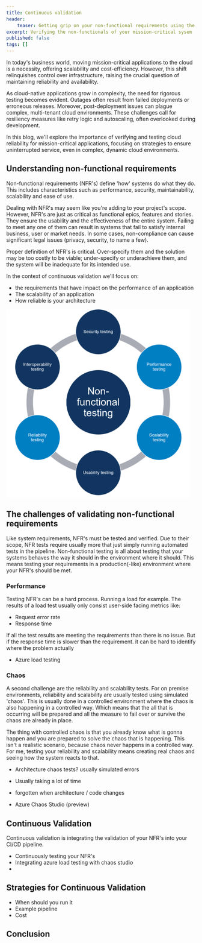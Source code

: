 ```yaml
---
title: Continuous validation
header:    
    teaser: Getting grip on your non-functional requirements using the power of Azure
excerpt: Verifying the non-functionals of your mission-critical sysem
published: false
tags: []
---
```


In today's business world, moving mission-critical applications to the cloud is a necessity, offering scalability and cost-efficiency. However, this shift relinquishes control over infrastructure, raising the crucial question of maintaining reliability and availability.

As cloud-native applications grow in complexity, the need for rigorous testing becomes evident. Outages often result from failed deployments or erroneous releases. Moreover, post-deployment issues can plague complex, multi-tenant cloud environments. These challenges call for resiliency measures like retry logic and autoscaling, often overlooked during development.

In this blog, we'll explore the importance of verifying and testing cloud reliability for mission-critical applications, focusing on strategies to ensure uninterrupted service, even in complex, dynamic cloud environments.

##  Understanding non-functional requirements

Non-functional requirements (NFR's) define 'how' systems do what they do. This includes characteristics such as performance, security, maintainability, scalability and ease of use. 

Dealing with NFR's may seem like you're adding to your project's scope. However, NFR's are just as critical as functional epics, features and stories. They ensure the usability and the effectiveness of the entire system. Failing to meet any one of them can result in systems that fail to satisfy internal business, user or market needs. In some cases, non-compliance can cause significant legal issues (privacy, security, to name a few). 

Proper definition of NFR's is critical. Over-specify them and the solution may be too costly to be viable; under-specify or underachieve them, and the system will be inadequate for its intended use.

In the context of continuous validation we'll focus on:

- the requirements that have impact on the performance of an application
- The scalability of an application
- How reliable is your architecture

<img src=../assets/images/2023/ContinuousValidation/nfrs.png height=500>

## The challenges of validating non-functional requirements

Like system requirements, NFR's must be tested and verified. Due to their scope, NFR tests require usually more that just simply running automated tests in the pipeline. Non-functional testing is all about testing that your systems behaves the way it should in the environment where it should. This means testing your requirements in a production(-like) environment where your NFR's should be met.

### Performance

Testing NFR's can be a hard process. Running a load for example. The results of a load test usually only consist user-side facing metrics like: 

- Request error rate
- Response time 

If all the test results are meeting the requirements than there is no issue. But if the response time is slower than the requirement. it can be hard to identify where the problem actually 



- Azure load testing

### Chaos

A second challenge are the reliability and scalability tests. For on premise environments, reliability and scalability are usually tested using simulated 'chaos'. This is usually done in a controlled environment where the chaos is also happening in a controlled way. Which means that the all that is occurring will be prepared and all the measure to fail over or survive the chaos are already in place.

The thing with controlled chaos is that you already know what is gonna happen and you are prepared to solve the chaos that is happening. This isn't a realistic scenario, because chaos never happens in a controlled way. For me, testing your reliability and scalability means creating real chaos and seeing how the system reacts to that. 

- Architecture chaos tests? usually simulated errors
- Usually taking a lot of time
- forgotten when architecture / code changes

- Azure Chaos Studio (preview)



## Continuous Validation

Continuous validation is integrating the validation of your NFR's into your CI/CD pipeline.

- Continuously testing your NFR's
- Integrating azure load testing with chaos studio
-    



## Strategies for Continuous Validation

- When should you run it
- Example pipeline
- Cost

## Conclusion

